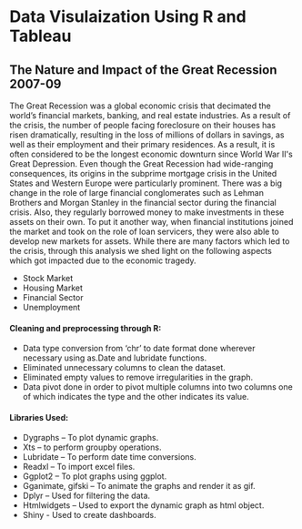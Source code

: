# Data Visulaization Using R and Tableau
## The Nature and Impact of the Great Recession 2007-09
The Great Recession was a global economic crisis that decimated the world’s financial markets, banking, and real estate industries. As a result of the crisis, the number of people facing foreclosure on their houses has risen dramatically, resulting in the loss of millions of dollars in savings, as well as their employment and their primary residences. As a result, it is often considered to be the longest economic downturn since World War II's Great Depression. Even though the Great Recession had wide-ranging consequences, its origins in the subprime mortgage crisis in the United States and Western Europe were particularly prominent. There was a big change in the role of large financial conglomerates such as Lehman Brothers and Morgan Stanley in the financial sector during the financial crisis. Also, they regularly borrowed money to make investments in these assets on their own. To put it another way, when financial institutions joined the market and took on the role of loan servicers, they were also able to develop new markets for assets. While there are many factors which led to the crisis, through this analysis we shed light on the following aspects which got impacted due to the economic tragedy.
- Stock Market
- Housing Market
- Financial Sector
- Unemployment

#### Cleaning and preprocessing through R:
-  Data type conversion from ‘chr’ to date format done wherever necessary using as.Date and lubridate functions.
- Eliminated unnecessary columns to clean the dataset.
- Eliminated empty values to remove irregularities in the graph.
- Data pivot done in order to pivot multiple columns into two columns one of which indicates the type and the other
indicates its value.
#### Libraries Used:
- Dygraphs – To plot dynamic graphs.
- Xts – to perform groupby operations.
- Lubridate – To perform date time conversions.
- Readxl – To import excel files.
- Ggplot2 – To plot graphs using ggplot.
- Gganimate, gifski – To animate the graphs and render it as gif.
- Dplyr – Used for filtering the data.
- Htmlwidgets – Used to export the dynamic graph as html object.
- Shiny - Used to create dashboards.
